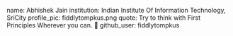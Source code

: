 name: Abhishek Jain
institution: Indian Institute Of Information Technology, SriCity
profile_pic: fiddlytompkus.png
quote: Try to think with First Principles Wherever you can. 
github_user: fiddlytompkus
